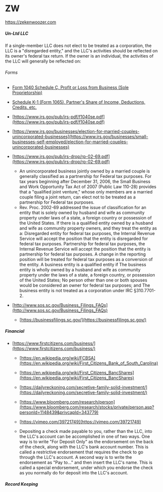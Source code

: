 # ZW 

https://zekenwoozer.com



##### Un-Ltd LLC

If a single-member LLC does not elect to be treated as a corporation, the LLC is a "disregarded entity," and the LLC's activities should be reflected on its owner's federal tax return. If the owner is an individual, the activities of the LLC will generally be reflected on:


###### Forms

- [Form 1040 Schedule C, Profit or Loss from Business (Sole Proprietorship)](https://www.irs.gov/pub/irs-pdf/f1040sc.pdf)
- [Schedule K-1 (Form 1065), Partner's Share of Income, Deductions, Credits, etc.](https://www.irs.gov/uac/about-schedule-k1-form-1065)
- [https://www.irs.gov/pub/irs-pdf/f1040se.pdf](https://www.irs.gov/pub/irs-pdf/f1040se.pdf)


- [https://www.irs.gov/businesses/election-for-married-couples-unincorporated-businesses](https://www.irs.gov/businesses/small-businesses-self-employed/election-for-married-couples-unincorporated-businesses)
- [https://www.irs.gov/pub/irs-drop/rp-02-69.pdf](https://www.irs.gov/pub/irs-drop/rp-02-69.pdf)  

    -  An unincorporated business jointly owned by a married couple is generally classified as a partnership for Federal tax purposes. For tax years beginning after December 31, 2006, the Small Business and Work Opportunity Tax Act of 2007 (Public Law 110-28) provides that a "qualified joint venture," whose only members are a married couple filing a joint return, can elect not to be treated as a partnership for Federal tax purposes.
    - Rev. Proc. 2002-69 addressed the issue of classification for an entity that is solely owned by husband and wife as community property under laws of a state, a foreign country or possession of the United States.
    If there is a qualified entity owned by a husband and wife as community property owners, and they treat the entity as a:
    Disregarded entity for federal tax purposes, the Internal Revenue Service will accept the position that the entity is disregarded for federal tax purposes.
    Partnership for federal tax purposes, the Internal Revenue Service will accept the position that the entity is partnership for federal tax purposes.
    A change in the reporting position will be treated for federal tax purposes as a conversion of the entity.
    A business entity is a qualified entity if
    The business entity is wholly owned by a husband and wife as community property under the laws of a state, a foreign country, or possession of the United States;
    No person other than one or both spouses would be considered an owner for federal tax purposes; and
    The business entity is not treated as a corporation under IRC §310.7701-2.
- [http://www.sos.sc.gov/Business_Filings_FAQs](http://www.sos.sc.gov/Business_Filings_FAQs)
  - [https://businessfilings.sc.gov/](https://businessfilings.sc.gov/)





##### Financial

- [https://www.firstcitizens.com/business/](https://www.firstcitizens.com/business/)
  - [https://en.wikipedia.org/wiki/FCBSA](https://en.wikipedia.org/wiki/First_Citizens_Bank_of_South_Carolina)
  - [https://en.wikipedia.org/wiki/First_Citizens_BancShares](https://en.wikipedia.org/wiki/First_Citizens_BancShares)
  - [https://dailyreckoning.com/secretive-family-solid-investment/](https://dailyreckoning.com/secretive-family-solid-investment/)
  - [https://www.bloomberg.com/research/person](https://www.bloomberg.com/research/stocks/private/person.asp?personId=1148439&privcapId=343779)
  - [https://vimeo.com/39721749](https://vimeo.com/39721749)


  - Depositing a check made payable to you, rather than the LLC, into the LLC's account can be accomplished in one of two ways. One way is to write "For Deposit Only" as the endorsement on the back of the check, along with the LLC's bank account number. This is called a restrictive endorsement that requires the check to go through the LLC's account. A second way is to write the endorsement as "Pay to..." and then insert the LLC's name. This is called a special endorsement, under which you endorse the check as you normally do for deposit into the LLC's account.



##### Record Keeping
